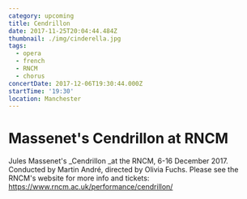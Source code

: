 ```yaml
---
category: upcoming
title: Cendrillon
date: 2017-11-25T20:04:44.484Z
thumbnail: ./img/cinderella.jpg
tags:
  - opera
  - french
  - RNCM
  - chorus
concertDate: 2017-12-06T19:30:44.000Z
startTime: '19:30'
location: Manchester
---
```

# Massenet's Cendrillon at RNCM

Jules Massenet's _Cendrillon _at the RNCM, 6-16 December 2017. Conducted by Martin André, directed by Olivia Fuchs. Please see the RNCM's website for more info and tickets: <https://www.rncm.ac.uk/performance/cendrillon/>
